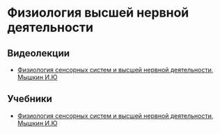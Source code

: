 # Физиология высшей нервной деятельности

## Видеолекции

* [Физиология сенсорных систем и высшей нервной деятельности, Мышкин И.Ю](http://www.lib.uniyar.ac.ru/edocs/iuni/20080308.pdf)

## Учебники

* [Физиология сенсорных систем и высшей нервной деятельности, Мышкин И.Ю](http://www.lib.uniyar.ac.ru/edocs/iuni/20080308.pdf)

